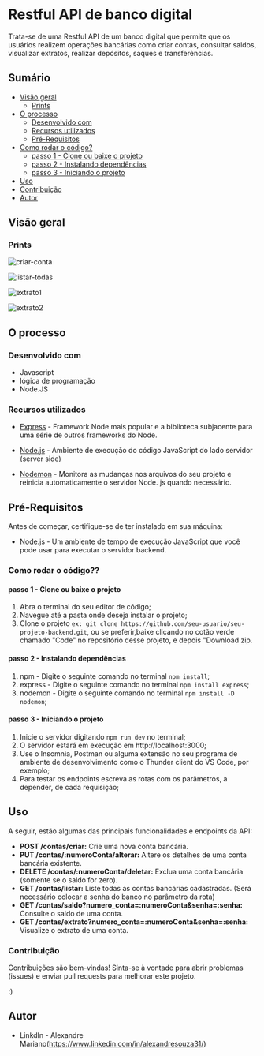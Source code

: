# Restful API de banco digital

Trata-se de uma Restful API de um banco digital que permite que os usuários realizem operações bancárias como criar contas, consultar saldos, visualizar extratos, realizar depósitos, saques e transferências.

## Sumário

- [Visão geral](#visão-geral)
  - [Prints](#prints)
- [O processo](#o-processo)
  - [Desenvolvido com](#desenvolvido-com)
  - [Recursos utilizados](#recursos-utilizados)
  - [Pré-Requisitos](#pré-requisitos)
- [Como rodar o código?](#como-rodar-o-código)
  - [passo 1 - Clone ou baixe o projeto](#passo-1---Clone-ou-baixe-o-projeto)
  - [passo 2 - Instalando dependências](#passo-2---Instalando-dependências)
  - [passo 3 - Iniciando o projeto](#passo-3---Iniciando-o-projeto)
- [Uso](#Uso)
- [Contribuição](#Contribuição)
- [Autor](#autor)

## Visão geral

### Prints

![criar-conta](https://github.com/alexandreSouza31/computador_de_bordo-Carro/assets/112407769/d068dc28-7451-4794-87ed-228355e2802a)

![listar-todas](https://github.com/alexandreSouza31/computador_de_bordo-Carro/assets/112407769/fbcaca02-760d-4a1e-a160-bc7912747e82)

![extrato1](https://github.com/alexandreSouza31/computador_de_bordo-Carro/assets/112407769/869df930-629a-41d0-a76b-c76c9d39fda8)

![extrato2](https://github.com/alexandreSouza31/computador_de_bordo-Carro/assets/112407769/55042230-0f93-41bf-9fb3-d469ae037e8c)

## O processo

### Desenvolvido com

- Javascript
- lógica de programação
- Node.JS

### Recursos utilizados

- [Express](https://expressjs.com/pt-br/) - Framework Node mais popular e a biblioteca subjacente para uma série de outros frameworks do Node.

- [Node.js](https://nodejs.org/pt-br/about) - Ambiente de execução do código JavaScript do lado servidor (server side)

- [Nodemon](https://nodemon.io/) - Monitora as mudanças nos arquivos do seu projeto e reinicia automaticamente o servidor Node. js quando necessário.

## Pré-Requisitos

Antes de começar, certifique-se de ter instalado em sua máquina:

- [Node.js](https://nodejs.org/) - Um ambiente de tempo de execução JavaScript que você pode usar para executar o servidor backend.


### Como rodar o código?? 


#### passo 1 - Clone ou baixe o projeto

1. Abra o terminal do seu editor de código;
2. Navegue até a pasta onde deseja instalar o projeto;
3. Clone o projeto ```ex: git clone https://github.com/seu-usuario/seu-projeto-backend.git```, ou se preferir,baixe clicando no cotão verde chamado "Code" no repositório desse projeto, e depois "Download zip.

#### passo 2 - Instalando dependências

1. npm - Digite o seguinte comando no terminal `npm install`;
2. express - Digite o seguinte comando no terminal `npm install express`;
2. nodemon - Digite o seguinte comando no terminal `npm install -D nodemon`;

<!-- alterar alterar alterar alterar alterar alterar alterar alterar alterar alterar alterar alterar alterar alterar alterar -->

#### passo 3 - Iniciando o projeto
1. Inicie o servidor digitando `npm run dev` no terminal;
2.  O servidor estará em execução em http://localhost:3000;
3. Use o Insomnia, Postman ou alguma extensão no seu programa de ambiente de desenvolvimento como o Thunder client do VS Code, por exemplo;
4. Para testar os endpoints escreva as rotas com os parâmetros, a depender, de cada requisição;

## Uso
A seguir, estão algumas das principais funcionalidades e endpoints da API:

- **POST /contas/criar:** Crie uma nova conta bancária.
- **PUT /contas/:numeroConta/alterar:** Altere os detalhes de uma conta bancária existente.
- **DELETE /contas/:numeroConta/deletar:** Exclua uma conta bancária (somente se o saldo for zero).
- **GET /contas/listar:** Liste todas as contas bancárias cadastradas. (Será necessário colocar a senha do banco no parâmetro da rota)
- **GET /contas/saldo?numero_conta=:numeroConta&senha=:senha:** Consulte o saldo de uma conta.
- **GET /contas/extrato?numero_conta=:numeroConta&senha=:senha:** Visualize o extrato de uma conta.


### Contribuição
Contribuições são bem-vindas! Sinta-se à vontade para abrir problemas (issues) e enviar pull requests para melhorar este projeto.

:)

## Autor

- LinkdIn - Alexandre Mariano(https://www.linkedin.com/in/alexandresouza31/)
